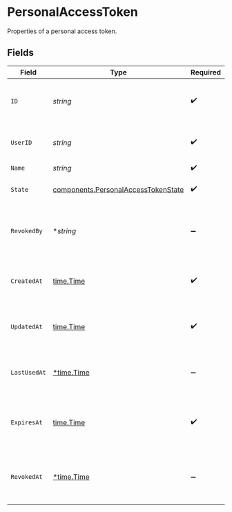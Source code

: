 # PersonalAccessToken

Properties of a personal access token.


## Fields

| Field                                                                                      | Type                                                                                       | Required                                                                                   | Description                                                                                | Example                                                                                    |
| ------------------------------------------------------------------------------------------ | ------------------------------------------------------------------------------------------ | ------------------------------------------------------------------------------------------ | ------------------------------------------------------------------------------------------ | ------------------------------------------------------------------------------------------ |
| `ID`                                                                                       | *string*                                                                                   | :heavy_check_mark:                                                                         | Contains a unique identifier used for this resource.                                       | 5f9fd312-a987-4628-b4c5-bb4f4fddd5f7                                                       |
| `UserID`                                                                                   | *string*                                                                                   | :heavy_check_mark:                                                                         | Contains a unique identifier used for a user.                                              | 5f9fd312-a987-4628-b4c5-bb4f4fddd5f7                                                       |
| `Name`                                                                                     | *string*                                                                                   | :heavy_check_mark:                                                                         | N/A                                                                                        |                                                                                            |
| `State`                                                                                    | [components.PersonalAccessTokenState](../../models/components/personalaccesstokenstate.md) | :heavy_check_mark:                                                                         | State of the personal access token.                                                        |                                                                                            |
| `RevokedBy`                                                                                | **string*                                                                                  | :heavy_minus_sign:                                                                         | Contains a unique identifier used for the user that revoked this token.                    | 5f9fd312-a987-4628-b4c5-bb4f4fddd5f7                                                       |
| `CreatedAt`                                                                                | [time.Time](https://pkg.go.dev/time#Time)                                                  | :heavy_check_mark:                                                                         | An ISO-8601 timestamp representation of entity creation date.                              | 2022-11-04T20:10:06.927Z                                                                   |
| `UpdatedAt`                                                                                | [time.Time](https://pkg.go.dev/time#Time)                                                  | :heavy_check_mark:                                                                         | An ISO-8601 timestamp representation of entity update date.                                | 2022-11-04T20:10:06.927Z                                                                   |
| `LastUsedAt`                                                                               | [*time.Time](https://pkg.go.dev/time#Time)                                                 | :heavy_minus_sign:                                                                         | An ISO-8601 timestamp representation of entity last used date.                             | 2022-11-04T20:10:06.927Z                                                                   |
| `ExpiresAt`                                                                                | [time.Time](https://pkg.go.dev/time#Time)                                                  | :heavy_check_mark:                                                                         | An ISO-8601 timestamp representation of entity expiration date.                            | 2022-11-04T20:10:06.927Z                                                                   |
| `RevokedAt`                                                                                | [*time.Time](https://pkg.go.dev/time#Time)                                                 | :heavy_minus_sign:                                                                         | An ISO-8601 timestamp representation of entity revoked at date.                            | 2022-11-04T20:10:06.927Z                                                                   |